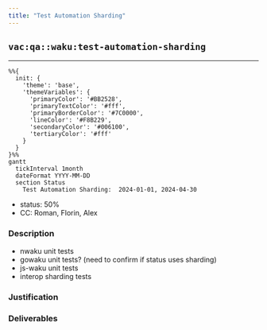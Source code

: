 ```yaml
---
title: "Test Automation Sharding"
---
```

## `vac:qa::waku:test-automation-sharding`
---

```mermaid
%%{ 
  init: { 
    'theme': 'base', 
    'themeVariables': { 
      'primaryColor': '#BB2528', 
      'primaryTextColor': '#fff', 
      'primaryBorderColor': '#7C0000', 
      'lineColor': '#F8B229', 
      'secondaryColor': '#006100', 
      'tertiaryColor': '#fff' 
    } 
  } 
}%%
gantt
  tickInterval 1month
  dateFormat YYYY-MM-DD 
  section Status
    Test Automation Sharding:  2024-01-01, 2024-04-30
```

- status: 50%
- CC: Roman, Florin, Alex

### Description

* nwaku unit tests
* gowaku unit tests? (need to confirm if status uses sharding)
* js-waku unit tests
* interop sharding tests


### Justification


### Deliverables
